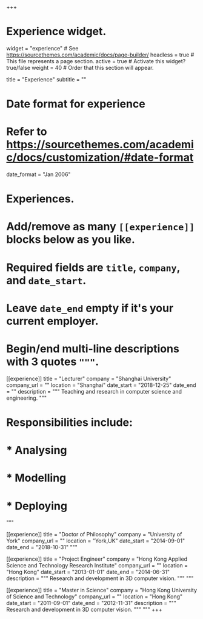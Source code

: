 +++
# Experience widget.
widget = "experience"  # See https://sourcethemes.com/academic/docs/page-builder/
headless = true  # This file represents a page section.
active = true  # Activate this widget? true/false
weight = 40  # Order that this section will appear.

title = "Experience"
subtitle = ""

# Date format for experience
#   Refer to https://sourcethemes.com/academic/docs/customization/#date-format
date_format = "Jan 2006"

# Experiences.
#   Add/remove as many `[[experience]]` blocks below as you like.
#   Required fields are `title`, `company`, and `date_start`.
#   Leave `date_end` empty if it's your current employer.
#   Begin/end multi-line descriptions with 3 quotes `"""`.
[[experience]]
  title = "Lecturer"
  company = "Shanghai University"
  company_url = ""
  location = "Shanghai"
  date_start = "2018-12-25"
  date_end = ""
  description = """ Teaching and research in computer science and engineering. """ 
#  Responsibilities include:
  
#  * Analysing
#  * Modelling
#  * Deploying
  """

[[experience]]
  title = "Doctor of Philosophy"
  company = "University of York"
  company_url = ""
  location = "York,UK"
  date_start = "2014-09-01"
  date_end = "2018-10-31"
  """

[[experience]]
  title = "Project Engineer"
  company = "Hong Kong Applied Science and Technology Research Institute"
  company_url = ""
  location = "Hong Kong"
  date_start = "2013-01-01"
  date_end = "2014-06-31"
  description = """ Research and development in 3D computer vision. """
  """
  
 [[experience]]
  title = "Master in Science"
  company = "Hong Kong University of Science and Technology"
  company_url = ""
  location = "Hong Kong"
  date_start = "2011-09-01"
  date_end = "2012-11-31"
  description = """ Research and development in 3D computer vision. """
  """
+++
